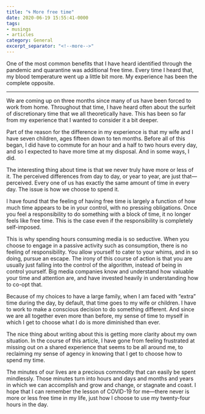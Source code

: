 ```yaml
---
title: "🌀 More free time"
date: 2020-06-19 15:55:41-0000
tags:
- musings
- articles
category: General
excerpt_separator: "<!--more-->"
---
```


One of the most common benefits that I have heard identified through the pandemic and quarantine was additional free time. Every time I heard that, my blood temperature went up a little bit more. My experience has been the complete opposite.

<!--more-->
***

We are coming up on three months since many of us have been forced to work from home. Throughout that time, I have heard often about the surfeit of discretionary time that we all theoretically have. This has been so far from my experience that I wanted to consider it a bit deeper.

Part of the reason for the difference in my experience is that my wife and I have seven children, ages fifteen down to ten months. Before all of this began, I did have to commute for an hour and a half to two hours every day, and so I expected to have more time at my disposal. And in some ways, I did.

The interesting thing about time is that we never truly have more or less of it. The perceived differences from day to day, or year to year, are just that—perceived. Every one of us has exactly the same amount of time in every day. The issue is how we choose to spend it.

I have found that the feeling of having free time is largely a function of how much time appears to be in your control, with no pressing obligations. Once you feel a responsibility to do something with a block of time, it no longer feels like free time. This is the case even if the responsibility is completely self-imposed.

This is why spending hours consuming media is so seductive. When you choose to engage in a passive activity such as consumption, there is no feeling of responsibility. You allow yourself to cater to your whims, and in so doing, pursue an escape. The irony of this course of action is that you are usually just falling into the control of the algorithm, instead of being in control yourself. Big media companies know and understand how valuable your time and attention are, and have invested heavily in understanding how to co-opt that.

Because of my choices to have a large family, when I am faced with “extra” time during the day, by default, that time goes to my wife or children. I have to work to make a conscious decision to do something different. And since we are all together even more than before, my sense of time to myself in which I get to choose what I do is more diminished than ever.

The nice thing about writing about this is getting more clarity about my own situation. In the course of this article, I have gone from feeling frustrated at missing out on a shared experience that seems to be all around me, to reclaiming my sense of agency in knowing that I get to choose how to spend my time.

The minutes of our lives are a precious commodity that can easily be spent mindlessly. Those minutes turn into hours and days and months and years in which we can accomplish and grow and change, or stagnate and coast. I hope that I can remember the lesson of COVID-19 for me—there never is more or less free time in my life, just how I choose to use my twenty-four hours in the day.